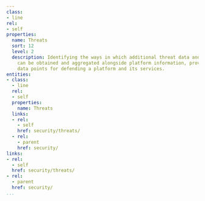 ```yaml
---
class:
- line
rel:
- self
properties:
  name: Threats
  sort: 12
  level: 2
  description: Identifying the ways in which additional threat data and intelligence
    can be obtained and aggregated alongside platform information, providing more
    data points for defending a platform and its services.
entities:
- class:
  - line
  rel:
  - self
  properties:
    name: Threats
  links:
  - rel:
    - self
    href: security/threats/
  - rel:
    - parent
    href: security/
links:
- rel:
  - self
  href: security/threats/
- rel:
  - parent
  href: security/
...
```

